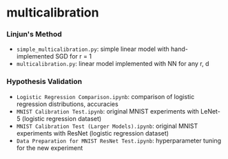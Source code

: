 # multicalibration

### Linjun's Method
- `simple_multicalibration.py`: simple linear model with hand-implemented SGD for r = 1
- `multicalibration.py`: linear model implemented with NN for any r, d

### Hypothesis Validation
- `Logistic Regression Comparison.ipynb`: comparison of logistic regression distributions, accuracies
- `MNIST Calibration Test.ipynb`: original MNIST experiments with LeNet-5 (logistic regression dataset)
- `MNIST Calibration Test (Larger Models).ipynb`: original MNIST experiments with ResNet (logistic regression dataset)
- `Data Preparation for MNIST ResNet Test.ipynb`: hyperparameter tuning for the new experiment
